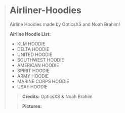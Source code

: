 > # Airliner-Hoodies
> Airline Hoodies made by OpticsXS and Noah Brahim! 
> 
> 
> **Airline Hoodie List:**
> - KLM HOODIE
> - DELTA HOODIE
> - UNITED HOODIE 
> - SOUTHWEST HOODIE 
> - AMERICAN HOODIE 
> - SPIRIT HOODIE
> - ARMY HOODIE
> - MARINE CORPS HOODIE
> - USAF HOODIE
> 
> 
> > **Credits:** OpticsXS & Noah Brahim
> 
> > **Pictures:**
> 
> 
